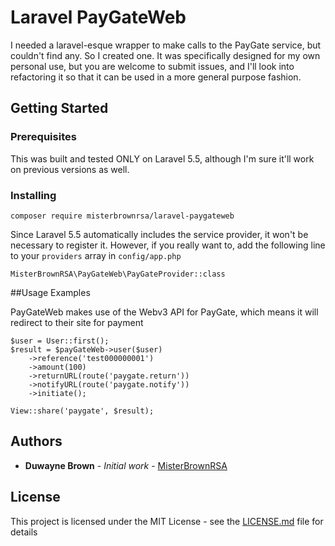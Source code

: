 # Laravel PayGateWeb

I needed a laravel-esque wrapper to make calls to the PayGate service, but couldn't find any. So I created one. It was specifically designed for my own personal use, but you are welcome to submit issues, and I'll look into refactoring it so that it can be used in a more general purpose fashion.

## Getting Started

### Prerequisites

This was built and tested ONLY on Laravel 5.5, although I'm sure it'll work on previous versions as well.

### Installing

```
composer require misterbrownrsa/laravel-paygateweb
```

Since Laravel 5.5 automatically includes the service provider, it won't be necessary to register it. However, if you really want to, add the following line to your `providers` array in `config/app.php`

```
MisterBrownRSA\PayGateWeb\PayGateProvider::class
```

##Usage Examples

PayGateWeb makes use of the Webv3 API for PayGate, which means it will redirect to their site for payment

```
$user = User::first();
$result = $payGateWeb->user($user)
    ->reference('test000000001')
    ->amount(100)
    ->returnURL(route('paygate.return'))
    ->notifyURL(route('paygate.notify'))
    ->initiate();

View::share('paygate', $result);
```

## Authors

* **Duwayne Brown** - *Initial work* - [MisterBrownRSA](https://github.com/MisterBrownRSA)

## License

This project is licensed under the MIT License - see the [LICENSE.md](LICENSE.md) file for details